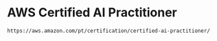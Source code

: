 # AWS Certified AI Practitioner

    https://aws.amazon.com/pt/certification/certified-ai-practitioner/
